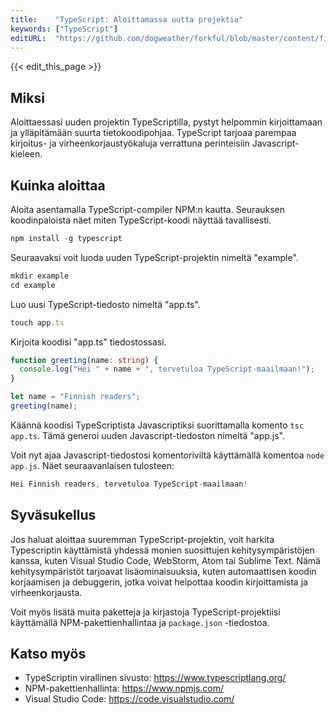 ```yaml
---
title:    "TypeScript: Aloittamassa uutta projektia"
keywords: ["TypeScript"]
editURL:  "https://github.com/dogweather/forkful/blob/master/content/fi/typescript/starting-a-new-project.md"
---
```


{{< edit_this_page >}}

## Miksi

Aloittaessasi uuden projektin TypeScriptilla, pystyt helpommin kirjoittamaan ja ylläpitämään suurta tietokoodipohjaa. TypeScript tarjoaa parempaa kirjoitus- ja virheenkorjaustyökaluja verrattuna perinteisiin Javascript-kieleen.

## Kuinka aloittaa

Aloita asentamalla TypeScript-compiler NPM:n kautta. Seurauksen koodinpaloista näet miten TypeScript-koodi näyttää tavallisesti. 

```TypeScript
npm install -g typescript
```

Seuraavaksi voit luoda uuden TypeScript-projektin nimeltä "example".

```TypeScript
mkdir example
cd example
```

Luo uusi TypeScript-tiedosto nimeltä "app.ts".

```TypeScript
touch app.ts
```

Kirjoita koodisi "app.ts" tiedostossasi.

```TypeScript
function greeting(name: string) {
  console.log("Hei " + name + ", tervetuloa TypeScript-maailmaan!");
}

let name = "Finnish readers";
greeting(name);
```

Käännä koodisi TypeScriptista Javascriptiksi suorittamalla komento `tsc app.ts`. Tämä generoi uuden Javascript-tiedoston nimeltä "app.js".

Voit nyt ajaa Javascript-tiedostosi komentoriviltä käyttämällä komentoa `node app.js`. Näet seuraavanlaisen tulosteen:

```TypeScript
Hei Finnish readers, tervetuloa TypeScript-maailmaan!
```

## Syväsukellus

Jos haluat aloittaa suuremman TypeScript-projektin, voit harkita Typescriptin käyttämistä yhdessä monien suosittujen kehitysympäristöjen kanssa, kuten Visual Studio Code, WebStorm, Atom tai Sublime Text. Nämä kehitysympäristöt tarjoavat lisäominaisuuksia, kuten automaattisen koodin korjaamisen ja debuggerin, jotka voivat helpottaa koodin kirjoittamista ja virheenkorjausta.

Voit myös lisätä muita paketteja ja kirjastoja TypeScript-projektiisi käyttämällä NPM-pakettienhallintaa ja `package.json` -tiedostoa.

## Katso myös

- TypeScriptin virallinen sivusto: https://www.typescriptlang.org/
- NPM-pakettienhallinta: https://www.npmjs.com/
- Visual Studio Code: https://code.visualstudio.com/